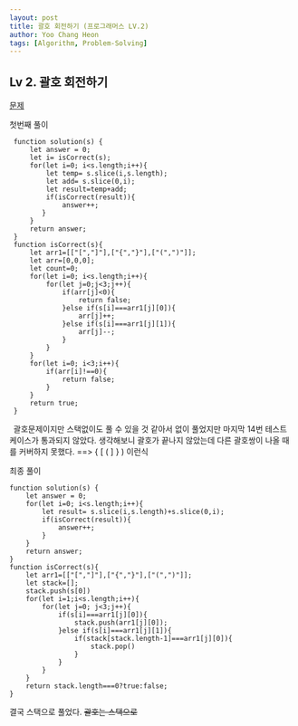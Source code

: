 ```yaml
---
layout: post
title: 괄호 회전하기 (프로그래머스 LV.2)
author: Yoo Chang Heon
tags: [Algorithm, Problem-Solving]
---
```


## Lv 2. 괄호 회전하기

[문제](https://programmers.co.kr/learn/courses/30/lessons/76502)

첫번째 풀이

     function solution(s) {
         let answer = 0;
         let i= isCorrect(s);
         for(let i=0; i<s.length;i++){
             let temp= s.slice(i,s.length);
             let add= s.slice(0,i);
             let result=temp+add;
             if(isCorrect(result)){
                 answer++;
            }
         }
         return answer;
     }
     function isCorrect(s){
         let arr1=[["[","]"],["{","}"],["(",")"]];
         let arr=[0,0,0];
         let count=0;
         for(let i=0; i<s.length;i++){
             for(let j=0;j<3;j++){
                 if(arr[j]<0){
                     return false;
                 }else if(s[i]===arr1[j][0]){
                     arr[j]++;
                 }else if(s[i]===arr1[j][1]){
                     arr[j]--;
                 }
             }
         }
         for(let i=0; i<3;i++){
             if(arr[i]!==0){
                 return false;
             }
         }
         return true;
     }

&ensp;괄호문제이지만 스택없이도 풀 수 있을 것 같아서 없이 풀었지만 마지막 14번 테스트 케이스가 통과되지 않았다. 생각해보니 괄호가 끝나지 않았는데 다른 괄호쌍이 나올 때를 커버하지 못했다.
==> { [ ( ] } ) 이런식

최종 풀이

    function solution(s) {
        let answer = 0;
        for(let i=0; i<s.length;i++){
            let result= s.slice(i,s.length)+s.slice(0,i);
            if(isCorrect(result)){
                answer++;
            }
        }
        return answer;
    }
    function isCorrect(s){
        let arr1=[["[","]"],["{","}"],["(",")"]];
        let stack=[];
        stack.push(s[0])
        for(let i=1;i<s.length;i++){
            for(let j=0; j<3;j++){
                if(s[i]===arr1[j][0]){
                    stack.push(arr1[j][0]);
                }else if(s[i]===arr1[j][1]){
                    if(stack[stack.length-1]===arr1[j][0]){
                        stack.pop()
                    }
                }
            }
        }
        return stack.length===0?true:false;
    }

결국 스택으로 풀었다. ~~괄호는 스택으로~~
